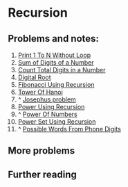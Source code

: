 # Recursion

## Problems and notes:
1. [Print 1 To N Without Loop](https://practice.geeksforgeeks.org/problems/print-1-to-n-without-using-loops/1)
2. [Sum of Digits of a Number](https://practice.geeksforgeeks.org/problems/sum-of-digits-of-a-number/1)
3. [Count Total Digits in a Number](https://practice.geeksforgeeks.org/problems/count-total-digits-in-a-number/1)
4. [Digital Root](https://practice.geeksforgeeks.org/problems/digital-root/1)
5. [Fibonacci Using Recursion](https://practice.geeksforgeeks.org/problems/fibonacci-using-recursion/1)
6. [Tower Of Hanoi](https://practice.geeksforgeeks.org/problems/tower-of-hanoi/1)
7. ^ [Josephus problem](https://practice.geeksforgeeks.org/problems/josephus-problem/1)
8. [Power Using Recursion](https://practice.geeksforgeeks.org/problems/power-using-recursion/1)
9. ^ [Power Of Numbers](https://practice.geeksforgeeks.org/problems/power-of-numbers/1)
10. [Power Set Using Recursion](https://practice.geeksforgeeks.org/problems/power-set-using-recursion/1)
11. ^ [Possible Words From Phone Digits](https://practice.geeksforgeeks.org/problems/possible-words-from-phone-digits/1)

## More problems


## Further reading
